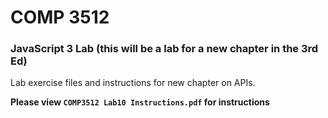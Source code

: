# COMP 3512
### JavaScript 3 Lab (this will be a lab for a new chapter in the 3rd Ed)
Lab exercise files and instructions for new chapter on APIs. 

**Please view `COMP3512 Lab10 Instructions.pdf` for instructions**

  
